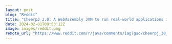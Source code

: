 ```yaml
---
layout: post
blog: "Reddit"
title: "CheerpJ 3.0: A WebAssembly JVM to run real-world applications in the browser"
date: 2024-02-01T09:53:12Z
image: images/reddit.png
remote_url: "https://www.reddit.com/r/java/comments/1ag7gso/cheerpj_30_a_webassembly_jvm_to_run_realworld/"
---
```

